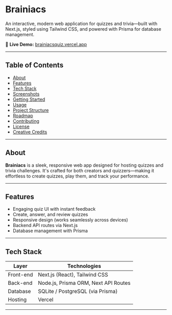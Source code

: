 # Brainiacs

An interactive, modern web application for quizzes and trivia—built with Next.js, styled using Tailwind CSS, and powered with Prisma for database management.

🔗 **Live Demo:** [brainiacsquiz.vercel.app](https://brainiacsquiz.vercel.app)

---

##  Table of Contents

- [About](#about)  
- [Features](#features)  
- [Tech Stack](#tech-stack)  
- [Screenshots](#screenshots)  
- [Getting Started](#getting-started)  
- [Usage](#usage)  
- [Project Structure](#project-structure)  
- [Roadmap](#roadmap)  
- [Contributing](#contributing)  
- [License](#license)  
- [Creative Credits](#creative-credits)

---

##  About

**Brainiacs** is a sleek, responsive web app designed for hosting quizzes and trivia challenges. It's crafted for both creators and quizzers—making it effortless to create quizzes, play them, and track your performance.

---

##  Features

- Engaging quiz UI with instant feedback  
- Create, answer, and review quizzes  
- Responsive design (works seamlessly across devices)  
- Backend API routes via Next.js  
- Database management with Prisma  

---

##  Tech Stack

| Layer     | Technologies                         |
|-----------|--------------------------------------|
| Front-end | Next.js (React), Tailwind CSS        |
| Back-end  | Node.js, Prisma ORM, Next API Routes |
| Database  | SQLite / PostgreSQL (via Prisma)     |
| Hosting   | Vercel                               |

---

